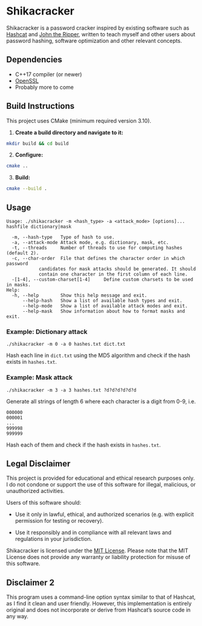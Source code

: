 # Shikacracker

Shikacracker is a password cracker inspired by existing software such as
[Hashcat](https://github.com/hashcat/hashcat) and [John the Ripper](https://github.com/openwall/john),
written to teach myself and other users about password hashing, software optimization and other relevant concepts.

## Dependencies

- C++17 compiler (or newer)
- [OpenSSL](https://github.com/openssl/openssl)
- Probably more to come

## Build Instructions

This project uses CMake (minimum required version 3.10).

1. **Create a build directory and navigate to it:**

```bash
mkdir build && cd build
```

2. **Configure:**

```bash
cmake ..
```

3. **Build:**

```bash
cmake --build .
```

## Usage

```
Usage: ./shikacracker -m <hash_type> -a <attack_mode> [options]... hashfile dictionary|mask

  -m, --hash-type	Type of hash to use.
  -a, --attack-mode	Attack mode, e.g. dictionary, mask, etc.
  -t, --threads		Number of threads to use for computing hashes (default 2).
  -c, --char-order	File that defines the character order in which password
			candidates for mask attacks should be generated. It should
			contain one character in the first column of each line.
  -[1-4], --custom-charset[1-4]		Define custom charsets to be used in masks.
Help:
  -h, --help		Show this help message and exit.
      --help-hash	Show a list of available hash types and exit.
      --help-mode	Show a list of available attack modes and exit.
      --help-mask	Show information about how to format masks and exit.
```

### Example: Dictionary attack

```
./shikacracker -m 0 -a 0 hashes.txt dict.txt
```

Hash each line in `dict.txt` using the MD5 algorithm and check if the hash exists in `hashes.txt`.

### Example: Mask attack

```
./shikacracker -m 3 -a 3 hashes.txt ?d?d?d?d?d?d
```

Generate all strings of length 6 where each character is a digit from 0-9, i.e.

```
000000
000001
...
999998
999999
```

Hash each of them and check if the hash exists in `hashes.txt`.

## Legal Disclaimer

This project is provided for educational and ethical research purposes only.
I do not condone or support the use of this software for illegal, malicious,
or unauthorized activities.

Users of this software should:

- Use it only in lawful, ethical, and authorized scenarios (e.g. with explicit
  permission for testing or recovery).

- Use it responsibly and in compliance with all relevant laws and regulations in your jurisdiction.

Shikacracker is licensed under the [MIT License](/LICENSE). Please note that the MIT License
does not provide any warranty or liability protection for misuse of this software.

## Disclaimer 2

This program uses a command-line option syntax similar to that of Hashcat, as I find it clean and user friendly.
However, this implementation is entirely original and does not incorporate or derive from Hashcat’s source code in any way.
